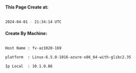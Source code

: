 
   
#### This Page Create at:

```bash

2024-04-01 - 21:34:14 UTC

```

#### Create By Machine:

```bash

Host Name : fv-az1020-169

platform  : Linux-6.5.0-1016-azure-x86_64-with-glibc2.35

Ip Local  : 10.1.0.86

```

